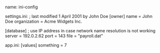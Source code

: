 name: ini-config

settings.ini:
; last modified 1 April 2001 by John Doe
[owner]
name = John Doe
organization = Acme Widgets Inc.

[database]
; use IP address in case network name resolution is not working
server = 192.0.2.62
port = 143
file = "payroll.dat"

app.ini:
[values]
something = 7

